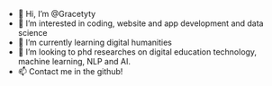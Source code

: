 - 👋 Hi, I’m @Gracetyty
- 👀 I’m interested in coding, website and app development and data science
- 🌱 I’m currently learning digital humanities
- 💞️ I’m looking to phd researches on digital education technology, machine learning, NLP and AI. 
- 📫 Contact me in the github!

<!---
Gracetyty/Gracetyty is a ✨ special ✨ repository because its `README.md` (this file) appears on your GitHub profile.
You can click the Preview link to take a look at your changes.
--->
